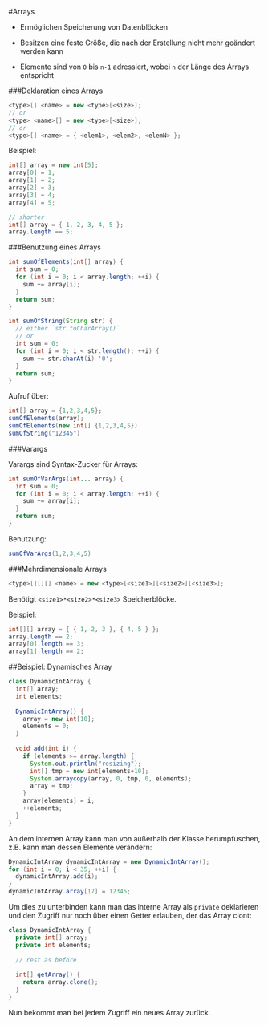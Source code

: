 #Arrays

- Ermöglichen Speicherung von Datenblöcken

- Besitzen eine feste Größe, die nach der Erstellung nicht mehr geändert werden kann

- Elemente sind von `0` bis `n-1` adressiert, wobei `n` der Länge des Arrays entspricht

###Deklaration eines Arrays
```java
<type>[] <name> = new <type>[<size>];
// or
<type> <name>[] = new <type>[<size>];
// or
<type>[] <name> = { <elem1>, <elem2>, <elemN> };
```

Beispiel:
```java
int[] array = new int[5];
array[0] = 1;
array[1] = 2;
array[2] = 3;
array[3] = 4;
array[4] = 5;

// shorter
int[] array = { 1, 2, 3, 4, 5 };
array.length == 5;
```
###Benutzung eines Arrays
```java
int sumOfElements(int[] array) {
  int sum = 0;
  for (int i = 0; i < array.length; ++i) {
    sum += array[i];
  }
  return sum;
}

int sumOfString(String str) {
  // either `str.toCharArray()`
  // or
  int sum = 0;
  for (int i = 0; i < str.length(); ++i) {
    sum += str.charAt(i)-'0';
  }
  return sum;
}
```

Aufruf über:
```java
int[] array = {1,2,3,4,5};
sumOfElements(array);
sumOfElements(new int[] {1,2,3,4,5})
sumOfString("12345")
```

###Varargs

Varargs sind Syntax-Zucker für Arrays:
```java
int sumOfVarArgs(int... array) {
  int sum = 0;
  for (int i = 0; i < array.length; ++i) {
    sum += array[i];
  }
  return sum;
}
```
Benutzung:
```java
sumOfVarArgs(1,2,3,4,5)
```

###Mehrdimensionale Arrays

```java
<type>[][][] <name> = new <type>[<size1>][<size2>][<size3>];
```
Benötigt `<size1>*<size2>*<size3>` Speicherblöcke.

Beispiel:
```java
int[][] array = { { 1, 2, 3 }, { 4, 5 } };
array.length == 2;
array[0].length == 3;
array[1].length == 2;
```

##Beispiel: Dynamisches Array
```java
class DynamicIntArray {
  int[] array;
  int elements;
  
  DynamicIntArray() {
    array = new int[10];
    elements = 0;
  }
  
  void add(int i) {
    if (elements >= array.length) {
      System.out.println("resizing");
      int[] tmp = new int[elements+10];
      System.arraycopy(array, 0, tmp, 0, elements);
      array = tmp;
    }
    array[elements] = i;
    ++elements;
  }
}
```
An dem internen Array kann man von außerhalb der Klasse herumpfuschen, z.B. kann man dessen Elemente verändern:
```java
DynamicIntArray dynamicIntArray = new DynamicIntArray();
for (int i = 0; i < 35; ++i) {
  dynamicIntArray.add(i);
}
dynamicIntArray.array[17] = 12345;
```

Um dies zu unterbinden kann man das interne Array als `private` deklarieren und den Zugriff nur noch über einen Getter erlauben, der das Array clont:
```java
class DynamicIntArray {
  private int[] array;
  private int elements;
  
  // rest as before
  
  int[] getArray() {
    return array.clone();
  }
}
```

Nun bekommt man bei jedem Zugriff ein neues Array zurück.